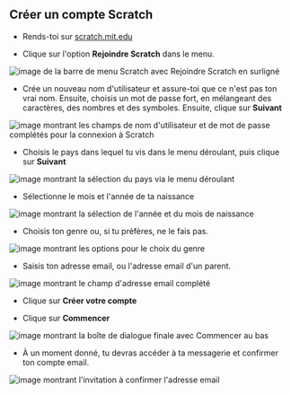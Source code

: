 ## Créer un compte Scratch

- Rends-toi sur [scratch.mit.edu](https://scratch.mit.edu)

- Clique sur l'option **Rejoindre Scratch** dans le menu.

![image de la barre de menu Scratch avec Rejoindre Scratch en surligné](images/join.png)

- Crée un nouveau nom d'utilisateur et assure-toi que ce n'est pas ton vrai nom. Ensuite, choisis un mot de passe fort, en mélangeant des caractères, des nombres et des symboles. Ensuite, clique sur **Suivant**

![image montrant les champs de nom d'utilisateur et de mot de passe complétés pour la connexion à Scratch](images/username.png)

- Choisis le pays dans lequel tu vis dans le menu déroulant, puis clique sur **Suivant**

![image montrant la sélection du pays via le menu déroulant](images/country.png)

- Sélectionne le mois et l'année de ta naissance

![image montrant la sélection de l'année et du mois de naissance](images/age.png)

- Choisis ton genre ou, si tu préfères, ne le fais pas.

![image montrant les options pour le choix du genre](images/gender.png)

- Saisis ton adresse email, ou l'adresse email d'un parent.

![image montrant le champ d'adresse email complété](images/email.png)

- Clique sur **Créer votre compte**

- Clique sur **Commencer**

![image montrant la boîte de dialogue finale avec Commencer au bas](images/start.png)

- À un moment donné, tu devras accéder à ta messagerie et confirmer ton compte email.

![image montrant l'invitation à confirmer l'adresse email](images/confirm.png)
